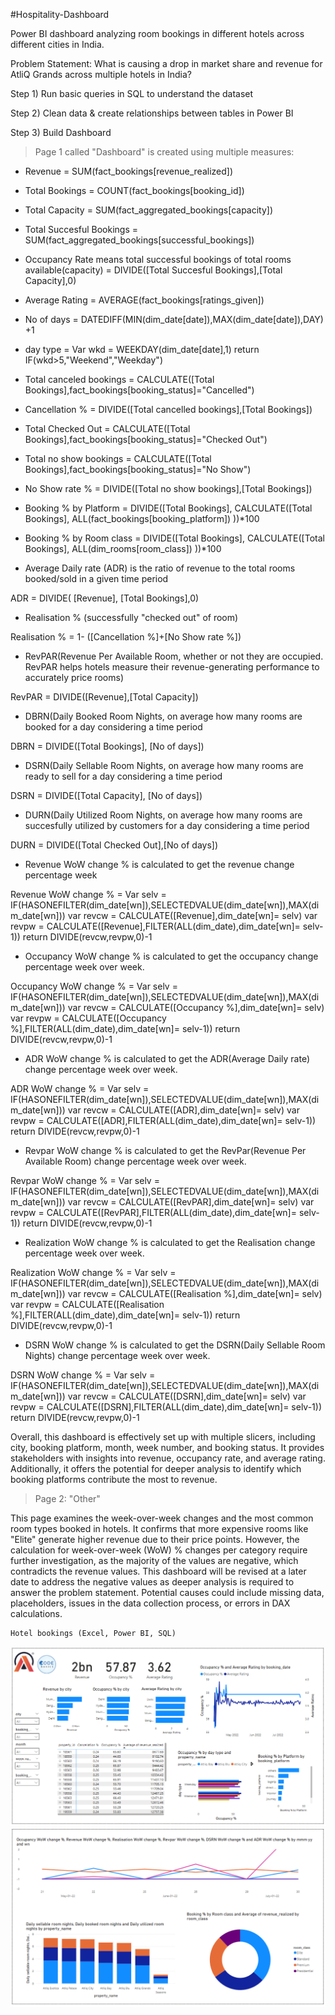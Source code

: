 #Hospitality-Dashboard

Power BI dashboard analyzing room bookings in different hotels across different cities in India. 

Problem Statement:
What is causing a drop in market share and revenue for AtliQ Grands across multiple hotels in India? 

Step 1) 
Run basic queries in SQL to understand the dataset 

Step 2)
Clean data & create relationships between tables in Power BI 

Step 3) 
Build Dashboard

> Page 1 called "Dashboard" is created using multiple measures:

- Revenue
= SUM(fact_bookings[revenue_realized])

- Total Bookings
= COUNT(fact_bookings[booking_id])

- Total Capacity
= SUM(fact_aggregated_bookings[capacity])

- Total Succesful Bookings
= SUM(fact_aggregated_bookings[successful_bookings])

- Occupancy Rate means total successful bookings of total rooms available(capacity) 
= DIVIDE([Total Succesful Bookings],[Total Capacity],0)

- Average Rating = AVERAGE(fact_bookings[ratings_given])

- No of days
= DATEDIFF(MIN(dim_date[date]),MAX(dim_date[date]),DAY) +1

- day type
= Var wkd = WEEKDAY(dim_date[date],1)
return
IF(wkd>5,"Weekend","Weekday")

- Total canceled bookings
= CALCULATE([Total Bookings],fact_bookings[booking_status]="Cancelled")

- Cancellation %
= DIVIDE([Total cancelled bookings],[Total Bookings])

- Total Checked Out
= CALCULATE([Total Bookings],fact_bookings[booking_status]="Checked Out")

- Total no show bookings
= CALCULATE([Total Bookings],fact_bookings[booking_status]="No Show")

- No Show rate %
= DIVIDE([Total no show bookings],[Total Bookings])

- Booking % by Platform 
= DIVIDE([Total Bookings],
 CALCULATE([Total Bookings], 
 ALL(fact_bookings[booking_platform])
  ))*100

- Booking % by Room class 
= DIVIDE([Total Bookings],
 CALCULATE([Total Bookings], 
 ALL(dim_rooms[room_class])
  ))*100

- Average Daily rate (ADR) is the ratio of revenue to the total rooms booked/sold in a given time period	

ADR = DIVIDE( [Revenue], [Total Bookings],0)

- Realisation %	(successfully "checked out" of room) 

Realisation % = 1- ([Cancellation %]+[No Show rate %])

- RevPAR(Revenue Per Available Room, whether or not they are occupied. RevPAR helps hotels measure their revenue-generating performance to accurately price rooms)

RevPAR = DIVIDE([Revenue],[Total Capacity])

- DBRN(Daily Booked Room Nights, on average how many rooms are booked for a day considering a time period

DBRN = DIVIDE([Total Bookings], [No of days])

- DSRN(Daily Sellable Room Nights, on average how many rooms are ready to sell for a day considering a time period

DSRN = DIVIDE([Total Capacity], [No of days])

- DURN(Daily Utilized Room Nights, on average how many rooms are succesfully utilized by customers for a day considering a time period

DURN = DIVIDE([Total Checked Out],[No of days])

- Revenue WoW change % is calculated to get the revenue change percentage week 

Revenue WoW change % = 
Var selv = IF(HASONEFILTER(dim_date[wn]),SELECTEDVALUE(dim_date[wn]),MAX(dim_date[wn]))
var revcw = CALCULATE([Revenue],dim_date[wn]= selv)
var revpw =  CALCULATE([Revenue],FILTER(ALL(dim_date),dim_date[wn]= selv-1))
return
DIVIDE(revcw,revpw,0)-1

- Occupancy WoW change % is calculated to get the occupancy change percentage week over week.

Occupancy WoW change % = 
Var selv = IF(HASONEFILTER(dim_date[wn]),SELECTEDVALUE(dim_date[wn]),MAX(dim_date[wn]))
var revcw = CALCULATE([Occupancy %],dim_date[wn]= selv)
var revpw =  CALCULATE([Occupancy %],FILTER(ALL(dim_date),dim_date[wn]= selv-1))
return
DIVIDE(revcw,revpw,0)-1

- ADR WoW change % is calculated to get the ADR(Average Daily rate) change percentage week over week.

ADR WoW change % = 
Var selv = IF(HASONEFILTER(dim_date[wn]),SELECTEDVALUE(dim_date[wn]),MAX(dim_date[wn]))
var revcw = CALCULATE([ADR],dim_date[wn]= selv)
var revpw =  CALCULATE([ADR],FILTER(ALL(dim_date),dim_date[wn]= selv-1))
return
DIVIDE(revcw,revpw,0)-1

- Revpar WoW change %	is calculated to get the RevPar(Revenue Per Available Room) change percentage week over week.

Revpar WoW change % = 
Var selv = IF(HASONEFILTER(dim_date[wn]),SELECTEDVALUE(dim_date[wn]),MAX(dim_date[wn]))
var revcw = CALCULATE([RevPAR],dim_date[wn]= selv)
var revpw =  CALCULATE([RevPAR],FILTER(ALL(dim_date),dim_date[wn]= selv-1))
return
DIVIDE(revcw,revpw,0)-1

- Realization WoW change % is calculated to get the Realisation change percentage week over week.

Realization WoW change % = 
Var selv = IF(HASONEFILTER(dim_date[wn]),SELECTEDVALUE(dim_date[wn]),MAX(dim_date[wn]))
var revcw = CALCULATE([Realisation %],dim_date[wn]= selv)
var revpw =  CALCULATE([Realisation %],FILTER(ALL(dim_date),dim_date[wn]= selv-1))
return
DIVIDE(revcw,revpw,0)-1

- DSRN WoW change % is calculated to get the DSRN(Daily Sellable Room Nights) change percentage week over week.

DSRN WoW change % = 
Var selv = IF(HASONEFILTER(dim_date[wn]),SELECTEDVALUE(dim_date[wn]),MAX(dim_date[wn]))
var revcw = CALCULATE([DSRN],dim_date[wn]= selv)
var revpw =  CALCULATE([DSRN],FILTER(ALL(dim_date),dim_date[wn]= selv-1))
return
DIVIDE(revcw,revpw,0)-1

Overall, this dashboard is effectively set up with multiple slicers, including city, booking platform, month, week number, and booking status. It provides stakeholders with insights into revenue, occupancy rate, and average rating. Additionally, it offers the potential for deeper analysis to identify which booking platforms contribute the most to revenue.

> Page 2: "Other"

This page examines the week-over-week changes and the most common room types booked in hotels. It confirms that more expensive rooms like "Elite" generate higher revenue due to their price points. However, the calculation for week-over-week (WoW) % changes per category require further investigation, as the majority of the values are negative, which contradicts the revenue values. This dashboard will be revised at a later date to address the negative values as deeper analysis is required to answer the problem statement. Potential causes could include missing data, placeholders, issues in the data collection process, or errors in DAX calculations.


    Hotel bookings (Excel, Power BI, SQL)
![Screen Shot 2025-02-20 at 8 16 38 PM](https://github.com/UserDna95/Hospitality-Dashboard/blob/main/2025-02-20%20(22).png)
![Screen Shot 2025-02-20 at 8 16 38 PM](https://github.com/UserDna95/Hospitality-Dashboard/blob/main/2025-02-20%20(23).png)


